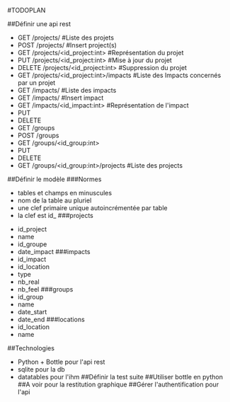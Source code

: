 #TODOPLAN

##Définir une api rest

* GET /projects/ #Liste des projets
* POST /projects/ #Insert project(s)
* GET /projects/<id_project:int> #Représentation du projet
* PUT /projects/<id_project:int> #Mise à jour du projet
* DELETE /projects/<id_project:int> #Suppression du projet
* GET /projects/<id_project:int>/impacts #Liste des Impacts concernés par un projet
* GET /impacts/ #Liste des impacts
* GET /impacts/ #Insert impact
* GET /impacts/<id_impact:int> #Représentation de l'impact
* PUT
* DELETE
* GET /groups
* POST /groups
* GET /groups/<id_group:int>
* PUT
* DELETE
* GET /groups/<id_group:int>/projects #Liste des projects

##Définir le modèle
###Normes
* tables et champs en minuscules
* nom de la table au pluriel
* une clef primaire unique autoincrémentée par table
* la clef est id_<nom de la table au singulier>
###projects
- id_project
- name
- id_groupe
- date_impact
###impacts
- id_impact
- id_location
- type
- nb_real
- nb_feel
###groups
- id_group
- name
- date_start
- date_end
###locations
- id_location
- name

##Technologies
- Python + Bottle pour l'api rest
- sqlite pour la db
- datatables pour l'ihm
##Définir la test suite
##Utiliser bottle en python
##A voir pour la restitution graphique
##Gérer l'authentification pour l'api
